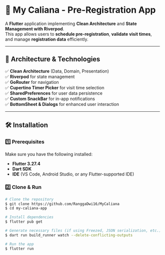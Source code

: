# 📌 My Caliana - Pre-Registration App

A **Flutter** application implementing **Clean Architecture** and **State Management with Riverpod**.  
This app allows users to **schedule pre-registration**, **validate visit times**, and manage **registration data** efficiently.


---

## 🔹 Architecture & Technologies

✅ **Clean Architecture** (Data, Domain, Presentation)  
✅ **Riverpod** for state management  
✅ **GoRouter** for navigation  
✅ **Cupertino Timer Picker** for visit time selection  
✅ **SharedPreferences** for user data persistence  
✅ **Custom SnackBar** for in-app notifications  
✅ **BottomSheet & Dialogs** for enhanced user interaction  

---

## 🛠️ Installation

### 1️⃣ Prerequisites

Make sure you have the following installed:

- **Flutter 3.27.4**  
- **Dart SDK**  
- **IDE** (VS Code, Android Studio, or any Flutter-supported IDE)  

### 2️⃣ Clone & Run

```sh
# Clone the repository
$ git clone https://github.com/RanggaDwi16/MyCaliana
$ cd my-caliana-app

# Install dependencies
$ flutter pub get

# Generate necessary files (if using Freezed, JSON serialization, etc.)
$ dart run build_runner watch --delete-conflicting-outputs

# Run the app
$ flutter run
